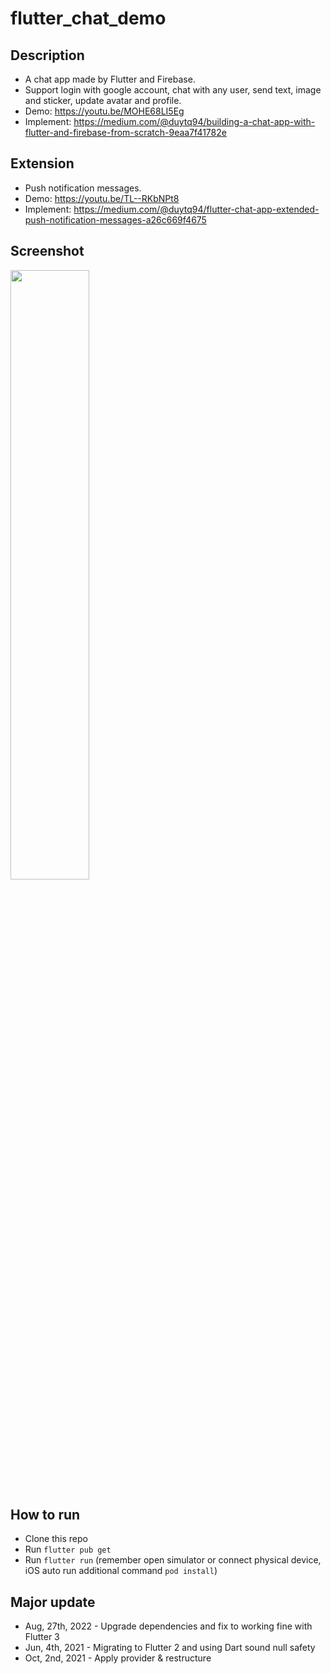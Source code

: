 # flutter_chat_demo

## Description
* A chat app made by Flutter and Firebase.
* Support login with google account, chat with any user, send text, image and sticker, update avatar and profile.
* Demo: https://youtu.be/MOHE68LI5Eg
* Implement: https://medium.com/@duytq94/building-a-chat-app-with-flutter-and-firebase-from-scratch-9eaa7f41782e

## Extension
* Push notification messages.
* Demo: https://youtu.be/TL--RKbNPt8
* Implement: https://medium.com/@duytq94/flutter-chat-app-extended-push-notification-messages-a26c669f4675

## Screenshot
<img src="https://raw.githubusercontent.com/duytq94/flutter-chat-demo/master/screenshots/FlutterChatDemo.gif" height="50%" width="50%">

## How to run
* Clone this repo
* Run `flutter pub get`
* Run `flutter run` (remember open simulator or connect physical device, iOS auto run additional command `pod install`)

## Major update
* Aug, 27th, 2022 - Upgrade dependencies and fix to working fine with Flutter 3
* Jun, 4th, 2021 - Migrating to Flutter 2 and using Dart sound null safety
* Oct, 2nd, 2021 - Apply provider & restructure
